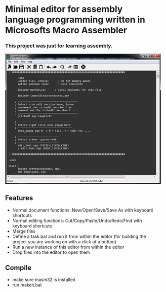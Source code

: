 # Minimal editor for assembly language programming written in Microsofts Macro Assembler

### This project was just for learning assembly.

![Alt text](readme/screenshot1.png?raw=true "")

## Features
- Normal document functions: New/Open/Save/Save As with keyboard shortcuts
- Normal editing functions: Cut/Copy/Paste/Undo/Redo/Find with keyboard shortcuts
- Merge files
- Define a task.bat and run it from within the editor (for building the project you are working on with a click of a button)
- Run a new instance of this editor from within the editor
- Drop files into the editor to open them
## Compile
- make sure masm32 is installed
- run makeit.bat
